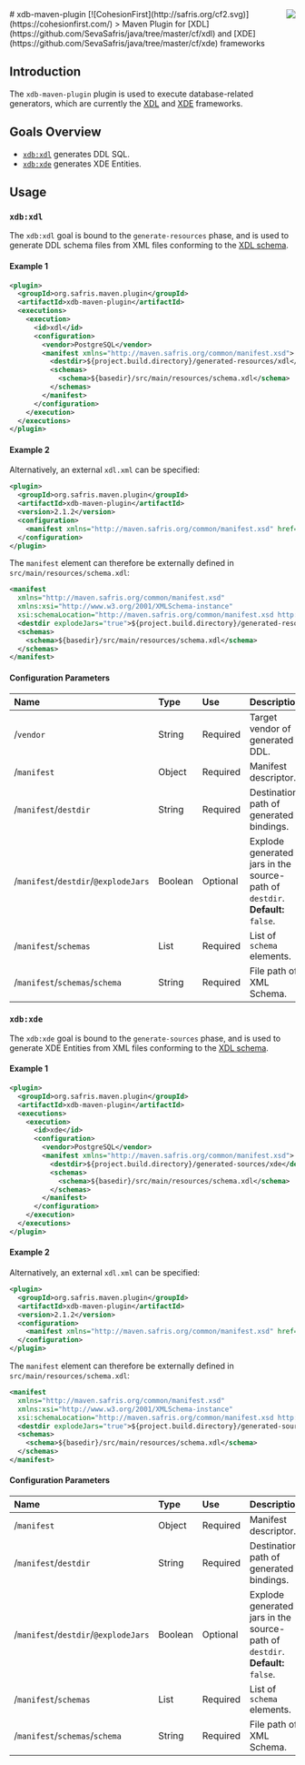 <img src="http://safris.org/logo.png" align="right" />
# xdb-maven-plugin [![CohesionFirst](http://safris.org/cf2.svg)](https://cohesionfirst.com/)
> Maven Plugin for [XDL](https://github.com/SevaSafris/java/tree/master/cf/xdl) and [XDE](https://github.com/SevaSafris/java/tree/master/cf/xde) frameworks

## Introduction

The `xdb-maven-plugin` plugin is used to execute database-related generators, which are currently the [XDL](https://github.com/SevaSafris/java/tree/master/cf/xdl) and [XDE](https://github.com/SevaSafris/java/tree/master/cf/xde) frameworks.

## Goals Overview

* [`xdb:xdl`](https://github.com/SevaSafris/java/new/master/maven/plugin/xdb-maven-plugin#xdbxdl) generates DDL SQL.
* [`xdb:xde`](https://github.com/SevaSafris/java/new/master/maven/plugin/xdb-maven-plugin#xdbxde) generates XDE Entities.

## Usage

### `xdb:xdl`

The `xdb:xdl` goal is bound to the `generate-resources` phase, and is used to generate DDL schema files from XML files conforming to the [XDL schema](http://cf.safris.org/xdl.xsd).

#### Example 1

```xml
<plugin>
  <groupId>org.safris.maven.plugin</groupId>
  <artifactId>xdb-maven-plugin</artifactId>
  <executions>
    <execution>
      <id>xdl</id>
      <configuration>
        <vendor>PostgreSQL</vendor>
        <manifest xmlns="http://maven.safris.org/common/manifest.xsd">
          <destdir>${project.build.directory}/generated-resources/xdl</destdir>
          <schemas>
            <schema>${basedir}/src/main/resources/schema.xdl</schema>
          </schemas>
        </manifest>
      </configuration>
    </execution>
  </executions>
</plugin>
```

#### Example 2

Alternatively, an external `xdl.xml` can be specified:

```xml
<plugin>
  <groupId>org.safris.maven.plugin</groupId>
  <artifactId>xdb-maven-plugin</artifactId>
  <version>2.1.2</version>
  <configuration>
    <manifest xmlns="http://maven.safris.org/common/manifest.xsd" href="${basedir}/src/main/resources/schema.xdl"/>
  </configuration>
</plugin>
```

The `manifest` element can therefore be externally defined in `src/main/resources/schema.xdl`:

```xml
<manifest
  xmlns="http://maven.safris.org/common/manifest.xsd"
  xmlns:xsi="http://www.w3.org/2001/XMLSchema-instance"
  xsi:schemaLocation="http://maven.safris.org/common/manifest.xsd http://maven.safris.org/common/manifest.xsd">
  <destdir explodeJars="true">${project.build.directory}/generated-resources/xdl</destdir>
  <schemas>
    <schema>${basedir}/src/main/resources/schema.xdl</schema>
  </schemas>
</manifest>
```

#### Configuration Parameters

| Name                                 | Type          | Use      | Description                                                                   |
|:-------------------------------------|:--------------|:---------|:------------------------------------------------------------------------------|
| /`vendor  `                          | String        | Required | Target vendor of generated DDL.                                               |
| /`manifest`                          | Object        | Required | Manifest descriptor.                                                          |
| /`manifest`/`destdir`                | String        | Required | Destination path of generated bindings.                                       |
| /`manifest`/`destdir`/`@explodeJars` | Boolean       | Optional | Explode generated jars in the source-path of `destdir`. **Default:** `false`. |
| /`manifest`/`schemas`                | List          | Required | List of `schema` elements.                                                    |
| /`manifest`/`schemas`/`schema`       | String        | Required | File path of XML Schema.                                                      |

### `xdb:xde`

The `xdb:xde` goal is bound to the `generate-sources` phase, and is used to generate XDE Entities from XML files conforming to the [XDL schema](http://cf.safris.org/xdl.xsd).

#### Example 1

```xml
<plugin>
  <groupId>org.safris.maven.plugin</groupId>
  <artifactId>xdb-maven-plugin</artifactId>
  <executions>
    <execution>
      <id>xde</id>
      <configuration>
        <vendor>PostgreSQL</vendor>
        <manifest xmlns="http://maven.safris.org/common/manifest.xsd">
          <destdir>${project.build.directory}/generated-sources/xde</destdir>
          <schemas>
            <schema>${basedir}/src/main/resources/schema.xdl</schema>
          </schemas>
        </manifest>
      </configuration>
    </execution>
  </executions>
</plugin>
```

#### Example 2

Alternatively, an external `xdl.xml` can be specified:

```xml
<plugin>
  <groupId>org.safris.maven.plugin</groupId>
  <artifactId>xdb-maven-plugin</artifactId>
  <version>2.1.2</version>
  <configuration>
    <manifest xmlns="http://maven.safris.org/common/manifest.xsd" href="${basedir}/src/main/resources/schema.xdl"/>
  </configuration>
</plugin>
```

The `manifest` element can therefore be externally defined in `src/main/resources/schema.xdl`:

```xml
<manifest
  xmlns="http://maven.safris.org/common/manifest.xsd"
  xmlns:xsi="http://www.w3.org/2001/XMLSchema-instance"
  xsi:schemaLocation="http://maven.safris.org/common/manifest.xsd http://maven.safris.org/common/manifest.xsd">
  <destdir explodeJars="true">${project.build.directory}/generated-sources/xde</destdir>
  <schemas>
    <schema>${basedir}/src/main/resources/schema.xdl</schema>
  </schemas>
</manifest>
```

#### Configuration Parameters

| Name                                 | Type          | Use      | Description                                                                   |
|:-------------------------------------|:--------------|:---------|:------------------------------------------------------------------------------|
| /`manifest`                          | Object        | Required | Manifest descriptor.                                                          |
| /`manifest`/`destdir`                | String        | Required | Destination path of generated bindings.                                       |
| /`manifest`/`destdir`/`@explodeJars` | Boolean       | Optional | Explode generated jars in the source-path of `destdir`. **Default:** `false`. |
| /`manifest`/`schemas`                | List          | Required | List of `schema` elements.                                                    |
| /`manifest`/`schemas`/`schema`       | String        | Required | File path of XML Schema.                                                      |
